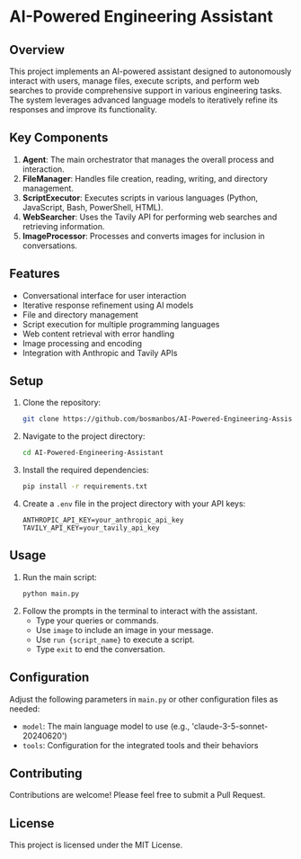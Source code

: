 # AI-Powered Engineering Assistant

## Overview
This project implements an AI-powered assistant designed to autonomously interact with users, manage files, execute scripts, and perform web searches to provide comprehensive support in various engineering tasks. The system leverages advanced language models to iteratively refine its responses and improve its functionality.

## Key Components
1. **Agent**: The main orchestrator that manages the overall process and interaction.
2. **FileManager**: Handles file creation, reading, writing, and directory management.
3. **ScriptExecutor**: Executes scripts in various languages (Python, JavaScript, Bash, PowerShell, HTML).
4. **WebSearcher**: Uses the Tavily API for performing web searches and retrieving information.
5. **ImageProcessor**: Processes and converts images for inclusion in conversations.

## Features
* Conversational interface for user interaction
* Iterative response refinement using AI models
* File and directory management
* Script execution for multiple programming languages
* Web content retrieval with error handling
* Image processing and encoding
* Integration with Anthropic and Tavily APIs

## Setup
1. Clone the repository:
    ```bash
    git clone https://github.com/bosmanbos/AI-Powered-Engineering-Assistant.git
    ```
2. Navigate to the project directory:
    ```bash
    cd AI-Powered-Engineering-Assistant
    ```
3. Install the required dependencies:
    ```bash
    pip install -r requirements.txt
    ```
4. Create a `.env` file in the project directory with your API keys:
    ```
    ANTHROPIC_API_KEY=your_anthropic_api_key
    TAVILY_API_KEY=your_tavily_api_key
    ```

## Usage
1. Run the main script:
    ```bash
    python main.py
    ```
2. Follow the prompts in the terminal to interact with the assistant.
    * Type your queries or commands.
    * Use `image` to include an image in your message.
    * Use `run {script_name}` to execute a script.
    * Type `exit` to end the conversation.

## Configuration
Adjust the following parameters in `main.py` or other configuration files as needed:
* `model`: The main language model to use (e.g., 'claude-3-5-sonnet-20240620')
* `tools`: Configuration for the integrated tools and their behaviors

## Contributing
Contributions are welcome! Please feel free to submit a Pull Request.

## License
This project is licensed under the MIT License.
